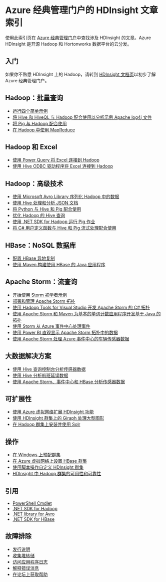 <properties
   pageTitle="Azure 经典管理门户的 HDInsight 文章索引 | Azure"
   description="包含指向 Azure 经典管理门户上有关 HDInsight 的文章的链接的索引页。Azure 建议使用 Azure 经典管理门户在 HDInsight 上创建新的 Hadoop 群集。"
   services="hdinsight"
   documentationCenter="na"
   authors="cjgronlund"
   manager="pablissima"
   editor=""/>

<tags
   ms.service="hdinsight"
   ms.date="08/17/2015"
   wacn.date="01/15/2016"/>

# Azure 经典管理门户的 HDInsight 文章索引

使用此索引页在 [Azure 经典管理门户](https://manage.windowsazure.cn/)中查找涉及 HDInsight 的文章。Azure HDInsight 是开源 Hadoop 和 Hortonworks 数据平台的云分发。

## 入门

如果你不熟悉 HDInsight 上的 Hadoop，请转到 [HDInsight 文档页](/documentation/services/hdinsight/)以初步了解 Azure 经典管理门户。

## Hadoop：批量查询

* [运行四个简单示例](/documentation/articles/hdinsight-run-samples/)
* [将 Hive 和 HiveQL 与 Hadoop 配合使用以分析示例 Apache log4j 文件](/documentation/articles/hdinsight-use-hive/)
* [将 Pig 与 Hadoop 配合使用](/documentation/articles/hdinsight-use-pig/)
* [在 Hadoop 中使用 MapReduce](/documentation/articles/hdinsight-use-mapreduce/)

## Hadoop 和 Excel

* [使用 Power Query 将 Excel 连接到 Hadoop](/documentation/articles/hdinsight-connect-excel-power-query/)
* [使用 Hive ODBC 驱动程序将 Excel 连接到 Hadoop](/documentation/articles/hdinsight-connect-excel-hive-ODBC-driver/)


## Hadoop：高级技术

* [使用 Microsoft Avro Library 序列化 Hadoop 中的数据](/documentation/articles/hdinsight-dotnet-avro-serialization/)
* [使用 Hive 处理和分析 JSON 文档](/documentation/articles/hdinsight-using-json-in-hive/)
* [将 Python 与 Hive 和 Pig 配合使用](/documentation/articles/hdinsight-python/)
* [优化 Hadoop 的 Hive 查询](/documentation/articles/hdinsight-hadoop-optimize-hive-query-v1/)
* [使用 .NET SDK for Hadoop 运行 Pig 作业](/documentation/articles/hdinsight-hadoop-use-pig-dotnet-sdk-v1/)
* [将 C# 用户定义函数与 Hive 和 Pig 流式处理配合使用](/documentation/articles/hdinsight-hadoop-hive-pig-udf-dotnet-csharp/)

## HBase：NoSQL 数据库

* [配置 HBase 异地复制](/documentation/articles/hdinsight-hbase-geo-replication/)
* [使用 Maven 构建使用 HBase 的 Java 应用程序](/documentation/articles/hdinsight-hbase-build-java-maven/)

## Apache Storm：流查询

* [开始使用 Storm 初学者示例](/documentation/articles/hdinsight-apache-storm-tutorial-get-started/)
* [部署和管理 Apache Storm 拓扑](/documentation/articles/hdinsight-storm-deploy-monitor-topology/)
* [使用 Hadoop Tools for Visual Studio 开发 Apache Storm 的 C# 拓扑](/documentation/articles/hdinsight-storm-develop-csharp-visual-studio-topology/)
* [使用 Apache Storm 和 Maven 为基本的单词计数应用程序开发基于 Java 的拓扑](/documentation/articles/hdinsight-storm-develop-java-topology/)
* [使用 Storm 从 Azure 事件中心处理事件](/documentation/articles/hdinsight-storm-develop-csharp-event-hub-topology/)
* [使用 Power BI 直观显示 Apache Storm 拓扑中的数据](/documentation/articles/hdinsight-storm-power-bi-topology/)
* [使用 Apache Storm 处理 Azure 事件中心的车辆传感器数据](/documentation/articles/hdinsight-storm-iot-eventhub-documentdb/)

## 大数据解决方案

* [使用 Hive 查询控制台分析传感器数据](/documentation/articles/hdinsight-hive-analyze-sensor-data/)
* [使用 Hive 分析航班延误数据](/documentation/articles/hdinsight-analyze-flight-delay-data/)
* [使用 Apache Storm、事件中心和 HBase 分析传感器数据](/documentation/articles/hdinsight-storm-sensor-data-analysis/)

## 可扩展性

* [使用 Azure 虚拟网络扩展 HDInsight 功能](/documentation/articles/hdinsight-extend-hadoop-virtual-network/)
* [使用 HDInsight 群集上的 Giraph 处理大型图形](/documentation/articles/hdinsight-hadoop-giraph-install-v1/)
* [在 Hadoop 群集上安装并使用 Solr](/documentation/articles/hdinsight-hadoop-solr-install-v1/)

## 操作

* [在 Windows 上预配群集](/documentation/articles/hdinsight-provision-clusters-v1/)
* [在 Azure 虚拟网络上设置 HBase 群集](/documentation/articles/hdinsight-hbase-provision-vnet-v1/)
* [使用脚本操作自定义 HDInsight 群集](/documentation/articles/hdinsight-hadoop-customize-cluster-v1/)
* [HDInsight 中 Hadoop 群集的可用性和可靠性](/documentation/articles/hdinsight-high-availability/)

## 引用

* [PowerShell Cmdlet](https://msdn.microsoft.com/zh-cn/library/azure/dn858087.aspx)  
* [.NET SDK for Hadoop](http://msdn.microsoft.com/zh-cn/library/azure/dn469975.aspx)  
* [.NET library for Avro](https://hadoopsdk.codeplex.com/wikipage?title=Avro%20Library)  
* [.NET SDK for HBase](https://www.nuget.org/packages/Microsoft.HBase.Client/)  

## 故障排除

* [发行说明](/documentation/articles/hdinsight-release-notes/)
* [收集堆转储](/documentation/articles/hdinsight-hadoop-collect-debug-heap-dumps/)
* [访问应用程序日志](/documentation/articles/hdinsight-hadoop-access-yarn-app-logs/)
* [解释错误消息](/documentation/articles/hdinsight-debug-jobs/)
* [在论坛上获取帮助](https://social.msdn.microsoft.com/Forums/zh-cn/home?forum=hdinsight)

<!---HONumber=74-->